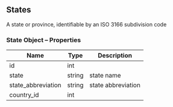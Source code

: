 ## <span class="jumptarget"> States </span>

A state or province, identifiable by an ISO 3166 subdivision code

### <span class="jumptarget"> State Object – Properties </span>

| Name | Type | Description |
| --- | --- | --- |
| id | int |
| state | string | state name |
| state_abbreviation | string | state abbreviation |
| country_id | int |
